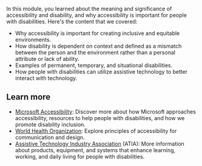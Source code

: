 In this module, you learned about the meaning and significance of accessibility and disability, and why accessibility is important for people with disabilities. Here's the content that we covered:

- Why accessibility is important for creating inclusive and equitable environments.
- How disability is dependent on context and defined as a mismatch between the person and the environment rather than a personal attribute or lack of ability.
- Examples of permanent, temporary, and situational disabilities.
- How people with disabilities can utilize assistive technology to better interact with technology.

## Learn more

- [Microsoft Accessibility](https://www.microsoft.com/accessibility/): Discover more about how Microsoft approaches accessibility, resources to help people with disabilities, and how we promote disability inclusion.
- [World Health Organization](https://www.who.int/about/communications/accessible/ensuring-accessibility): Explore principles of accessibility for communication and design.
- [Assistive Technology Industry Association](https://www.atia.org/home/at-resources/what-is-at/) (ATIA): More information about products, equipment, and systems that enhance learning, working, and daily living for people with disabilities.
